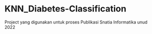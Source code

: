 # KNN_Diabetes-Classification

Project yang digunakan untuk proses Publikasi Snatia Informatika unud 2022
